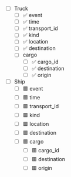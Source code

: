 - [ ] Truck
    - [ ] ✅ event
    - [ ] ✅ time
    - [ ] ✅ transport_id
    - [ ] ✅ kind
    - [ ] ✅ location
    - [ ] ✅ destination
    - [ ] cargo
        - [ ] ✅ cargo_id
        - [ ] ✅ destination
        - [ ] ✅ origin
- [ ] Ship
    - [ ] 🟥 event
    - [ ] 🟥 time
    - [ ] 🟥 transport_id
    - [ ] 🟥 kind
    - [ ] 🟥 location
    - [ ] 🟥 destination
    - [ ] 🟥 cargo
        - [ ] 🟥 cargo_id
        - [ ] 🟥 destination
        - [ ] 🟥 origin
